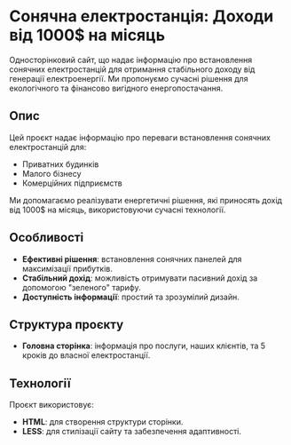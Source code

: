 # Сонячна електростанція: Доходи від 1000$ на місяць

Односторінковий сайт, що надає інформацію про встановлення сонячних електростанцій для отримання стабільного доходу від генерації електроенергії. Ми пропонуємо сучасні рішення для екологічного та фінансово вигідного енергопостачання.

## Опис

Цей проєкт надає інформацію про переваги встановлення сонячних електростанцій для:
- Приватних будинків
- Малого бізнесу
- Комерційних підприємств

Ми допомагаємо реалізувати енергетичні рішення, які приносять дохід від 1000$ на місяць, використовуючи сучасні технології.

## Особливості

- **Ефективні рішення**: встановлення сонячних панелей для максимізації прибутків.
- **Стабільний дохід**: можливість отримувати пасивний дохід за допомогою "зеленого" тарифу.
- **Доступність інформації**: простий та зрозумілий дизайн.

## Структура проєкту

- **Головна сторінка**:  інформація про послуги, наших клієнтів, та 5 кроків до власної електростанції.

## Технології

Проєкт використовує:
- **HTML**: для створення структури сторінки.
- **LESS**: для стилізації сайту та забезпечення адаптивності.
